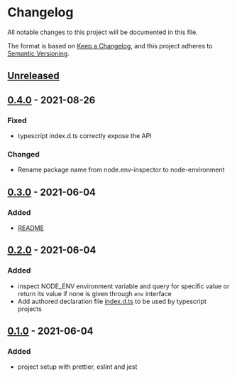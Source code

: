 # Changelog

All notable changes to this project will be documented in this file.

The format is based on [Keep a Changelog](https://keepachangelog.com/en/1.0.0/),
and this project adheres to [Semantic Versioning](https://semver.org/spec/v2.0.0.html).

## [Unreleased]

## [0.4.0] - 2021-08-26

### Fixed

-   typescript index.d.ts correctly expose the API

### Changed

-   Rename package name from node.env-inspector to node-environment

## [0.3.0] - 2021-06-04

### Added

-   [README](/README.md)

## [0.2.0] - 2021-06-04

### Added

-   inspect NODE_ENV environment variable and query for specific value or return its value if none is given through `env` interface
-   Add authored declaration file [index.d.ts](/lib/index.d.ts) to be used by typescript projects

## [0.1.0] - 2021-06-04

### Added

-   project setup with prettier, eslint and jest

[unreleased]: https://github.com/pherval/node-environment/compare/v0.3.0...HEAD
[0.4.0]: https://github.com/pherval/node-environment/compare/v0.3.0...v0.4.0
[0.3.0]: https://github.com/pherval/node-environment/compare/v0.2.0...v0.3.0
[0.2.0]: https://github.com/pherval/node-environment/compare/v0.1.0...v0.2.0
[0.1.0]: https://github.com/pherval/node-environment/releases/tag/v0.1.0
